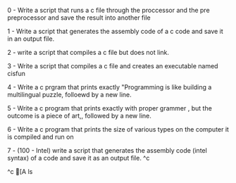 
0 - Write a script that runs a c file through the proccessor and the pre preprocessor and save the result into another file

1 - Write a script that generates the assembly code of a c code and save it in an output file.

2 - write a script that compiles a c file but does not link.

3 - Write a script that compiles a c file and creates an executable named cisfun

4 - Write a c prgram that prints exactly "Programming is like building a multilingual puzzle, folloewd by a new line.

5 - Write a c program that prints exactly with proper grammer , but the outcome is a piece of art,, followed by a new line.

6 - Write a c program that prints the size of various types on the computer it is compiled and run on 

7 - (100 - Intel) write a script that generates the assembly code (intel syntax) of a code and save it as an output file.
^c


^c
[A
ls
